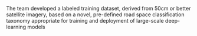 The team developed a labeled training dataset, derived from 50cm or better satellite imagery, based on a novel, pre-defined road space classification taxonomy appropriate for training and deployment of large-scale deep-learning models